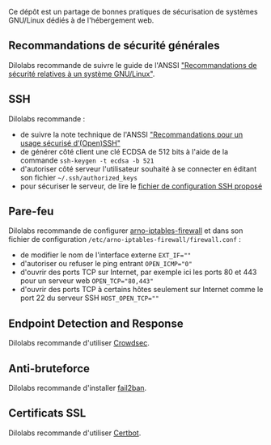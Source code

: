 Ce dépôt est un partage de bonnes pratiques de sécurisation de systèmes GNU/Linux dédiés à de l'hébergement web.

## Recommandations de sécurité générales

Dilolabs recommande de suivre le guide de l'ANSSI ["Recommandations de sécurité relatives à un système GNU/Linux"](https://www.ssi.gouv.fr/guide/recommandations-de-securite-relatives-a-un-systeme-gnulinux/).

## SSH

Dilolabs recommande :
- de suivre la note technique de l'ANSSI ["Recommandations pour un usage sécurisé d’(Open)SSH"](https://www.ssi.gouv.fr/guide/recommandations-pour-un-usage-securise-dopenssh/)
- de générer côté client une clé ECDSA de 512 bits à l'aide de la commande ```ssh-keygen -t ecdsa -b 521```
- d'autoriser côté serveur l'utilisateur souhaité à se connecter en éditant son fichier ```~/.ssh/authorized_keys```
- pour sécuriser le serveur, de lire le [fichier de configuration SSH proposé](https://github.com/dilolabs/securite-gnu-linux/blob/main/etc/ssh/sshd_config)

## Pare-feu

Dilolabs recommande de configurer [arno-iptables-firewall](https://github.com/arno-iptables-firewall/aif/) et dans son fichier de configuration ```/etc/arno-iptables-firewall/firewall.conf``` :
- de modifier le nom de l'interface externe ```EXT_IF=""```
- d'autoriser ou refuser le ping entrant ```OPEN_ICMP="0"```
- d'ouvrir des ports TCP sur Internet, par exemple ici les ports 80 et 443 pour un serveur web ```OPEN_TCP="80,443"``` 
- d'ouvrir des ports TCP à certains hôtes seulement sur Internet comme le port 22 du serveur SSH ```HOST_OPEN_TCP=""```

## Endpoint Detection and Response

Dilolabs recommande d'utiliser [Crowdsec](https://crowdsec.net/).

## Anti-bruteforce

Dilolabs recommande d'installer [fail2ban](https://www.fail2ban.org/wiki/index.php/Main_Page).

## Certificats SSL

Dilolabs recommande d'utiliser [Certbot](https://certbot.eff.org/).
